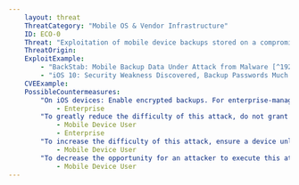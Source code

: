 ```yaml
---
    layout: threat
    ThreatCategory: "Mobile OS & Vendor Infrastructure"
    ID: ECO-0
    Threat: "Exploitation of mobile device backups stored on a compromised PC"
    ThreatOrigin:
    ExploitExample:
        - "BackStab: Mobile Backup Data Under Attack from Malware [^192]"
        - "iOS 10: Security Weakness Discovered, Backup Passwords Much Easier to Break [^O.Afonin-1]"
    CVEExample:
    PossibleCountermeasures:
        "On iOS devices: Enable encrypted backups. For enterprise-managed devices, enforce the _forceEncryptedBackup_ setting in the configuration profile.":
            - Enterprise
        "To greatly reduce the difficulty of this attack, do not grant trust to a connected computing device or charger unless it is a trusted device directly under your control.":
            - Mobile Device User
            - Enterprise
        "To increase the difficulty of this attack, ensure a device unlock code has been configured for the device and that the device is left in a locked state when being left unattended.":
            - Mobile Device User
        "To decrease the opportunity for an attacker to execute this attack without user presence, use strong physical security measures (e.g., lock the device into a secure container) when leaving the device directly unattended.":
            - Mobile Device User
---
```


